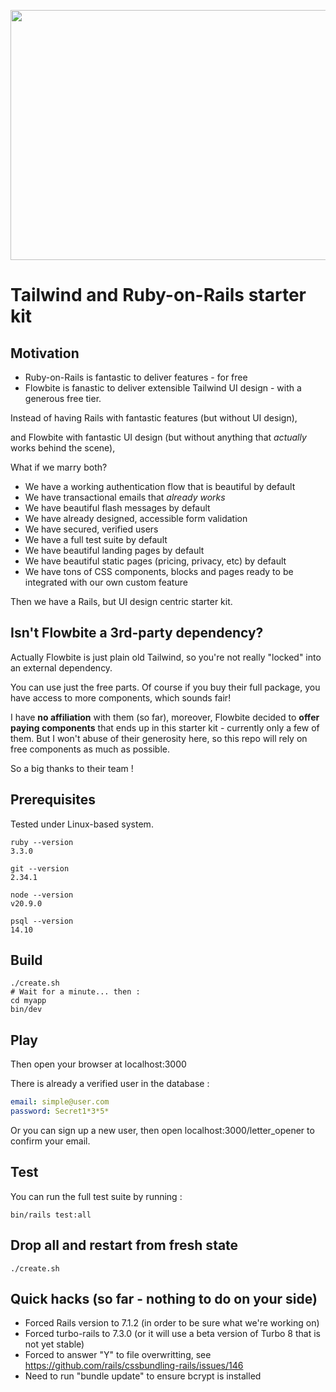 <p align="center">
  <img width="600" height="400" src="https://github.com/bdavidxyz/flow/assets/2937888/7c486cb1-c5a4-46fb-8ee6-0f1ab033fbdb">
</p>


# Tailwind and Ruby-on-Rails starter kit

## Motivation

- Ruby-on-Rails is fantastic to deliver features - for free
- Flowbite is fanastic to deliver extensible Tailwind UI design - with a generous free tier.

Instead of having Rails with fantastic features (but without UI design),

and Flowbite with fantastic UI design (but without anything that _actually_ works behind the scene),

What if we marry both?

* We have a working authentication flow that is beautiful by default
* We have transactional emails that _already works_
* We have beautiful flash messages by default
* We have already designed, accessible form validation
* We have secured, verified users
* We have a full test suite by default
* We have beautiful landing pages by default
* We have beautiful static pages (pricing, privacy, etc) by default
* We have tons of CSS components, blocks and pages ready to be integrated with our own custom feature

Then we have a Rails, but UI design centric starter kit.

## Isn't Flowbite a 3rd-party dependency?

Actually Flowbite is just plain old Tailwind, so you're not really "locked" into an external dependency.

You can use just the free parts. Of course if you buy their full package, you have access to more components, which sounds fair!

I have **no affiliation** with them (so far), moreover, Flowbite decided to **offer paying components** that ends up in this starter kit - currently only a few of them. But I won't abuse of their generosity here, so this repo will rely on free components as much as possible.

So a big thanks to their team !

## Prerequisites

Tested under Linux-based system.

```shell
ruby --version
3.3.0

git --version
2.34.1

node --version
v20.9.0

psql --version
14.10
```

## Build

```shell
./create.sh
# Wait for a minute... then :
cd myapp
bin/dev
```

## Play

Then open your browser at localhost:3000

There is already a verified user in the database :

```yml
email: simple@user.com
password: Secret1*3*5*
```

Or you can sign up a new user, then open localhost:3000/letter_opener to confirm your email.

## Test

You can run the full test suite by running :

```shell
bin/rails test:all
```

## Drop all and restart from fresh state

```shell
./create.sh
```

## Quick hacks (so far - nothing to do on your side)

- Forced Rails version to 7.1.2 (in order to be sure what we're working on)
- Forced turbo-rails to 7.3.0 (or it will use a beta version of Turbo 8 that is not yet stable)
- Forced to answer "Y" to file overwritting, see https://github.com/rails/cssbundling-rails/issues/146
- Need to run "bundle update" to ensure bcrypt is installed
